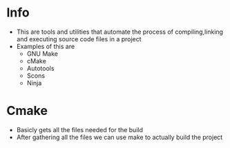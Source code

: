 # Info
- This are tools and utilities that automate the process of compiling,linking and executing source code files in a project
- Examples of this are
  - GNU Make
  - cMake
  - Autotools
  - Scons
  - Ninja
# Cmake
- Basicly gets all the files needed for the build
- After gathering all the files we can use make to actually build the project